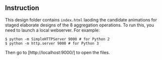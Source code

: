 ## Instruction

This design folder contains `index.html` laoding the candidate animations for staged elaborate designs of the 8 aggregation operations. To run this, you need to launch a local webserver. For example:

```shell
$ python -m SimpleHTTPServer 9000 # for Python 2
$ python -m http.server 9000 # for Python 3
```

Then go to [http://localhost:9000/] to open the files.